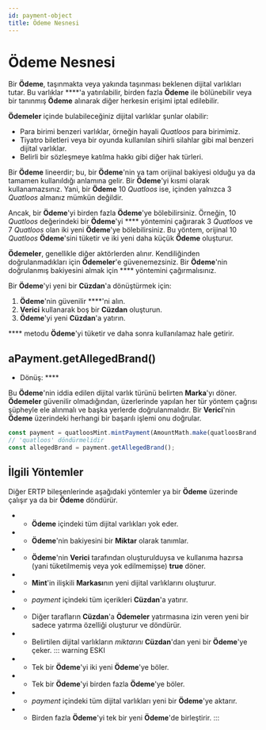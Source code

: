 ```yaml
---
id: payment-object
title: Ödeme Nesnesi
---
```


# Ödeme Nesnesi

Bir **Ödeme**, taşınmakta veya yakında taşınması beklenen dijital varlıkları tutar. Bu varlıklar ****'a yatırılabilir, birden fazla **Ödeme** ile bölünebilir veya bir tanınmış **Ödeme** alınarak diğer herkesin erişimi iptal edilebilir.

**Ödemeler** içinde bulabileceğiniz dijital varlıklar şunlar olabilir:

- Para birimi benzeri varlıklar, örneğin hayali _Quatloos_ para birimimiz.
- Tiyatro biletleri veya bir oyunda kullanılan sihirli silahlar gibi mal benzeri dijital varlıklar.
- Belirli bir sözleşmeye katılma hakkı gibi diğer hak türleri.

Bir **Ödeme** lineerdir; bu, bir **Ödeme**'nin ya tam orijinal bakiyesi olduğu ya da tamamen kullanıldığı anlamına gelir. Bir **Ödeme**'yi kısmi olarak kullanamazsınız. Yani, bir **Ödeme** 10 _Quatloos_ ise, içinden yalnızca 3 _Quatloos_ almanız mümkün değildir.

Ancak, bir **Ödeme**'yi birden fazla **Ödeme**'ye bölebilirsiniz. Örneğin, 10 _Quatloos_ değerindeki bir **Ödeme**'yi **** yöntemini çağırarak 3 _Quatloos_ ve 7 _Quatloos_ olan iki yeni **Ödeme**'ye bölebilirsiniz. Bu yöntem, orijinal 10 _Quatloos_ **Ödeme**'sini tüketir ve iki yeni daha küçük **Ödeme** oluşturur.

**Ödemeler**, genellikle diğer aktörlerden alınır. Kendiliğinden doğrulanmadıkları için **Ödemeler**'e güvenemezsiniz. Bir **Ödeme**'nin doğrulanmış bakiyesini almak için **** yöntemini çağırmalısınız.

Bir **Ödeme**'yi yeni bir **Cüzdan**'a dönüştürmek için:

1. **Ödeme**'nin güvenilir ****'ni alın.
2. **Verici** kullanarak boş bir **Cüzdan** oluşturun.
3. **Ödeme**'yi yeni **Cüzdan**'a yatırın.

**** metodu **Ödeme**'yi tüketir ve daha sonra kullanılamaz hale getirir.

## aPayment.getAllegedBrand()

- Dönüş: ****

Bu **Ödeme**'nin iddia edilen dijital varlık türünü belirten **Marka**'yı döner. **Ödemeler** güvenilir olmadığından, üzerlerinde yapılan her tür yöntem çağrısı şüpheyle ele alınmalı ve başka yerlerde doğrulanmalıdır. Bir **Verici**'nin **Ödeme** üzerindeki herhangi bir başarılı işlemi onu doğrular.

```js
const payment = quatloosMint.mintPayment(AmountMath.make(quatloosBrand, 10n));
// 'quatloos' döndürmelidir
const allegedBrand = payment.getAllegedBrand();
```

## İlgili Yöntemler

Diğer ERTP bileşenlerinde aşağıdaki yöntemler ya bir **Ödeme** üzerinde çalışır ya da bir **Ödeme** döndürür.

- 
  - **Ödeme** içindeki tüm dijital varlıkları yok eder.
- 
  - **Ödeme**'nin bakiyesini bir **Miktar** olarak tanımlar.
- 
  - **Ödeme**'nin **Verici** tarafından oluşturulduysa ve kullanıma hazırsa (yani tüketilmemiş veya yok edilmemişse) **true** döner.
- 
  - **Mint**'in ilişkili **Markası**nın yeni dijital varlıklarını oluşturur.
- 
  - _payment_ içindeki tüm içerikleri **Cüzdan**'a yatırır.
- 
  - Diğer tarafların **Cüzdan**'a **Ödemeler** yatırmasına izin veren yeni bir sadece yatırma özelliği oluşturur ve döndürür.
- 
  - Belirtilen dijital varlıkların _miktarını_ **Cüzdan**'dan yeni bir **Ödeme**'ye çeker.
    ::: warning ESKI
- 
  - Tek bir **Ödeme**'yi iki yeni **Ödeme**'ye böler.
- 
  - Tek bir **Ödeme**'yi birden fazla **Ödeme**'ye böler.
- 
  - _payment_ içindeki tüm dijital varlıkları yeni bir **Ödeme**'ye aktarır.
- 
  - Birden fazla **Ödeme**'yi tek bir yeni **Ödeme**'de birleştirir.
    :::